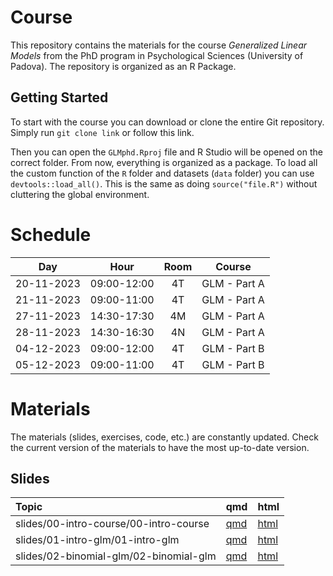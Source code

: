 
# Course

This repository contains the materials for the course *Generalized
Linear Models* from the PhD program in Psychological Sciences
(University of Padova). The repository is organized as an R Package.

## Getting Started

To start with the course you can download or clone the entire Git
repository. Simply run `git clone link` or follow this link.

Then you can open the `GLMphd.Rproj` file and R Studio will be opened on
the correct folder. From now, everything is organized as a package. To
load all the custom function of the `R` folder and datasets (`data`
folder) you can use `devtools::load_all()`. This is the same as doing
`source("file.R")` without cluttering the global environment.

# Schedule

|    Day     |    Hour     | Room |    Course    |
|:----------:|:-----------:|:----:|:------------:|
| 20-11-2023 | 09:00-12:00 |  4T  | GLM - Part A |
| 21-11-2023 | 09:00-11:00 |  4T  | GLM - Part A |
| 27-11-2023 | 14:30-17:30 |  4M  | GLM - Part A |
| 28-11-2023 | 14:30-16:30 |  4N  | GLM - Part A |
| 04-12-2023 | 09:00-12:00 |  4T  | GLM - Part B |
| 05-12-2023 | 09:00-11:00 |  4T  | GLM - Part B |

# Materials

The materials (slides, exercises, code, etc.) are constantly updated.
Check the current version of the materials to have the most up-to-date
version.

## Slides

| Topic                                  | qmd                                                                          | html                                                                           |
|:---------------------------------------|:-----------------------------------------------------------------------------|:-------------------------------------------------------------------------------|
| slides/00-intro-course/00-intro-course | <a href="slides/00-intro-course/00-intro-course.qmd" target="_blank">qmd</a> | <a href="slides/00-intro-course/00-intro-course.html" target="_blank">html</a> |
| slides/01-intro-glm/01-intro-glm       | <a href="slides/01-intro-glm/01-intro-glm.qmd" target="_blank">qmd</a>       | <a href="slides/01-intro-glm/01-intro-glm.html" target="_blank">html</a>       |
| slides/02-binomial-glm/02-binomial-glm | <a href="slides/02-binomial-glm/02-binomial-glm.qmd" target="_blank">qmd</a> | <a href="slides/02-binomial-glm/02-binomial-glm.html" target="_blank">html</a> |
